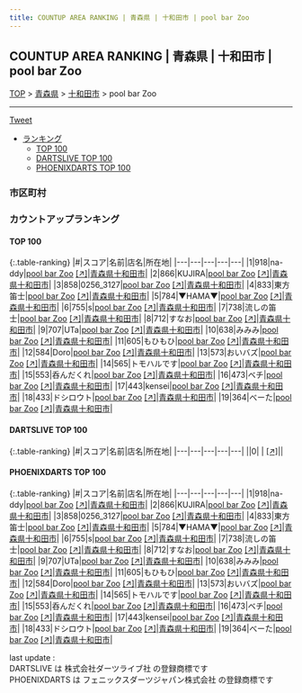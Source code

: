 ```yaml
---
title: COUNTUP AREA RANKING | 青森県 | 十和田市 | pool bar Zoo
---
```

## COUNTUP AREA RANKING | 青森県 | 十和田市 | pool bar Zoo

[TOP](/darts/rank/) > [青森県](/darts/rank/青森県/) > [十和田市](/darts/rank/青森県/十和田市/) > pool bar Zoo

___

<a href="https://twitter.com/share?ref_src=twsrc%5Etfw" data-text="COUNTUP AREA RANKING | 青森県十和田市pool bar Zoo" class="twitter-share-button" data-hashtags="DARTSLIVE,PHOENIXDARTS,darts,ダーツ" data-show-count="false">Tweet</a>

* [ランキング](#カウントアップランキング)
    * [TOP 100](#top-100)
    * [DARTSLIVE TOP 100](#dartslive-top-100)
    * [PHOENIXDARTS TOP 100](#phoenixdarts-top-100)

### 市区町村

<ul>

</ul>

### カウントアップランキング

#### TOP 100



{:.table-ranking}
|#|スコア|名前|店名|所在地|
|---|---|---|---|---|
|1|918|<span class="rank-name-pd">na-ddy</span>|<a href="/darts/rank/shops/73946.html">pool bar Zoo</a> <a href="https://vs.phoenixdarts.com/jp/shop/shopDetailInfo/s_73946?s_seq=73946">[↗]</a>|<a href="/darts/rank/青森県/十和田市">青森県十和田市</a>|
|2|866|<span class="rank-name-pd">KUJIRA</span>|<a href="/darts/rank/shops/73946.html">pool bar Zoo</a> <a href="https://vs.phoenixdarts.com/jp/shop/shopDetailInfo/s_73946?s_seq=73946">[↗]</a>|<a href="/darts/rank/青森県/十和田市">青森県十和田市</a>|
|3|858|<span class="rank-name-pd">0256_3127</span>|<a href="/darts/rank/shops/73946.html">pool bar Zoo</a> <a href="https://vs.phoenixdarts.com/jp/shop/shopDetailInfo/s_73946?s_seq=73946">[↗]</a>|<a href="/darts/rank/青森県/十和田市">青森県十和田市</a>|
|4|833|<span class="rank-name-pd">東方笛士</span>|<a href="/darts/rank/shops/73946.html">pool bar Zoo</a> <a href="https://vs.phoenixdarts.com/jp/shop/shopDetailInfo/s_73946?s_seq=73946">[↗]</a>|<a href="/darts/rank/青森県/十和田市">青森県十和田市</a>|
|5|784|<span class="rank-name-pd">▼HAMA▼</span>|<a href="/darts/rank/shops/73946.html">pool bar Zoo</a> <a href="https://vs.phoenixdarts.com/jp/shop/shopDetailInfo/s_73946?s_seq=73946">[↗]</a>|<a href="/darts/rank/青森県/十和田市">青森県十和田市</a>|
|6|755|<span class="rank-name-pd">s</span>|<a href="/darts/rank/shops/73946.html">pool bar Zoo</a> <a href="https://vs.phoenixdarts.com/jp/shop/shopDetailInfo/s_73946?s_seq=73946">[↗]</a>|<a href="/darts/rank/青森県/十和田市">青森県十和田市</a>|
|7|738|<span class="rank-name-pd">流しの笛士</span>|<a href="/darts/rank/shops/73946.html">pool bar Zoo</a> <a href="https://vs.phoenixdarts.com/jp/shop/shopDetailInfo/s_73946?s_seq=73946">[↗]</a>|<a href="/darts/rank/青森県/十和田市">青森県十和田市</a>|
|8|712|<span class="rank-name-pd">すなお</span>|<a href="/darts/rank/shops/73946.html">pool bar Zoo</a> <a href="https://vs.phoenixdarts.com/jp/shop/shopDetailInfo/s_73946?s_seq=73946">[↗]</a>|<a href="/darts/rank/青森県/十和田市">青森県十和田市</a>|
|9|707|<span class="rank-name-pd">UTa</span>|<a href="/darts/rank/shops/73946.html">pool bar Zoo</a> <a href="https://vs.phoenixdarts.com/jp/shop/shopDetailInfo/s_73946?s_seq=73946">[↗]</a>|<a href="/darts/rank/青森県/十和田市">青森県十和田市</a>|
|10|638|<span class="rank-name-pd">みみみ</span>|<a href="/darts/rank/shops/73946.html">pool bar Zoo</a> <a href="https://vs.phoenixdarts.com/jp/shop/shopDetailInfo/s_73946?s_seq=73946">[↗]</a>|<a href="/darts/rank/青森県/十和田市">青森県十和田市</a>|
|11|605|<span class="rank-name-pd">もひもひ</span>|<a href="/darts/rank/shops/73946.html">pool bar Zoo</a> <a href="https://vs.phoenixdarts.com/jp/shop/shopDetailInfo/s_73946?s_seq=73946">[↗]</a>|<a href="/darts/rank/青森県/十和田市">青森県十和田市</a>|
|12|584|<span class="rank-name-pd">Doro</span>|<a href="/darts/rank/shops/73946.html">pool bar Zoo</a> <a href="https://vs.phoenixdarts.com/jp/shop/shopDetailInfo/s_73946?s_seq=73946">[↗]</a>|<a href="/darts/rank/青森県/十和田市">青森県十和田市</a>|
|13|573|<span class="rank-name-pd">おいバズ</span>|<a href="/darts/rank/shops/73946.html">pool bar Zoo</a> <a href="https://vs.phoenixdarts.com/jp/shop/shopDetailInfo/s_73946?s_seq=73946">[↗]</a>|<a href="/darts/rank/青森県/十和田市">青森県十和田市</a>|
|14|565|<span class="rank-name-pd">トモハルです</span>|<a href="/darts/rank/shops/73946.html">pool bar Zoo</a> <a href="https://vs.phoenixdarts.com/jp/shop/shopDetailInfo/s_73946?s_seq=73946">[↗]</a>|<a href="/darts/rank/青森県/十和田市">青森県十和田市</a>|
|15|553|<span class="rank-name-pd">呑んだくれ</span>|<a href="/darts/rank/shops/73946.html">pool bar Zoo</a> <a href="https://vs.phoenixdarts.com/jp/shop/shopDetailInfo/s_73946?s_seq=73946">[↗]</a>|<a href="/darts/rank/青森県/十和田市">青森県十和田市</a>|
|16|473|<span class="rank-name-pd">ベチ</span>|<a href="/darts/rank/shops/73946.html">pool bar Zoo</a> <a href="https://vs.phoenixdarts.com/jp/shop/shopDetailInfo/s_73946?s_seq=73946">[↗]</a>|<a href="/darts/rank/青森県/十和田市">青森県十和田市</a>|
|17|443|<span class="rank-name-pd">kensei</span>|<a href="/darts/rank/shops/73946.html">pool bar Zoo</a> <a href="https://vs.phoenixdarts.com/jp/shop/shopDetailInfo/s_73946?s_seq=73946">[↗]</a>|<a href="/darts/rank/青森県/十和田市">青森県十和田市</a>|
|18|433|<span class="rank-name-pd">ドシロウト</span>|<a href="/darts/rank/shops/73946.html">pool bar Zoo</a> <a href="https://vs.phoenixdarts.com/jp/shop/shopDetailInfo/s_73946?s_seq=73946">[↗]</a>|<a href="/darts/rank/青森県/十和田市">青森県十和田市</a>|
|19|364|<span class="rank-name-pd">べーた</span>|<a href="/darts/rank/shops/73946.html">pool bar Zoo</a> <a href="https://vs.phoenixdarts.com/jp/shop/shopDetailInfo/s_73946?s_seq=73946">[↗]</a>|<a href="/darts/rank/青森県/十和田市">青森県十和田市</a>|


#### DARTSLIVE TOP 100



{:.table-ranking}
|#|スコア|名前|店名|所在地|
|---|---|---|---|---|
||0|<span class="rank-name-dl"> </span>|<a href="/darts/rank/shops/.html"></a> <a href="">[↗]</a>|<a href="/darts/rank//"></a>|


#### PHOENIXDARTS TOP 100



{:.table-ranking}
|#|スコア|名前|店名|所在地|
|---|---|---|---|---|
|1|918|<span class="rank-name-pd">na-ddy</span>|<a href="/darts/rank/shops/73946.html">pool bar Zoo</a> <a href="https://vs.phoenixdarts.com/jp/shop/shopDetailInfo/s_73946?s_seq=73946">[↗]</a>|<a href="/darts/rank/青森県/十和田市">青森県十和田市</a>|
|2|866|<span class="rank-name-pd">KUJIRA</span>|<a href="/darts/rank/shops/73946.html">pool bar Zoo</a> <a href="https://vs.phoenixdarts.com/jp/shop/shopDetailInfo/s_73946?s_seq=73946">[↗]</a>|<a href="/darts/rank/青森県/十和田市">青森県十和田市</a>|
|3|858|<span class="rank-name-pd">0256_3127</span>|<a href="/darts/rank/shops/73946.html">pool bar Zoo</a> <a href="https://vs.phoenixdarts.com/jp/shop/shopDetailInfo/s_73946?s_seq=73946">[↗]</a>|<a href="/darts/rank/青森県/十和田市">青森県十和田市</a>|
|4|833|<span class="rank-name-pd">東方笛士</span>|<a href="/darts/rank/shops/73946.html">pool bar Zoo</a> <a href="https://vs.phoenixdarts.com/jp/shop/shopDetailInfo/s_73946?s_seq=73946">[↗]</a>|<a href="/darts/rank/青森県/十和田市">青森県十和田市</a>|
|5|784|<span class="rank-name-pd">▼HAMA▼</span>|<a href="/darts/rank/shops/73946.html">pool bar Zoo</a> <a href="https://vs.phoenixdarts.com/jp/shop/shopDetailInfo/s_73946?s_seq=73946">[↗]</a>|<a href="/darts/rank/青森県/十和田市">青森県十和田市</a>|
|6|755|<span class="rank-name-pd">s</span>|<a href="/darts/rank/shops/73946.html">pool bar Zoo</a> <a href="https://vs.phoenixdarts.com/jp/shop/shopDetailInfo/s_73946?s_seq=73946">[↗]</a>|<a href="/darts/rank/青森県/十和田市">青森県十和田市</a>|
|7|738|<span class="rank-name-pd">流しの笛士</span>|<a href="/darts/rank/shops/73946.html">pool bar Zoo</a> <a href="https://vs.phoenixdarts.com/jp/shop/shopDetailInfo/s_73946?s_seq=73946">[↗]</a>|<a href="/darts/rank/青森県/十和田市">青森県十和田市</a>|
|8|712|<span class="rank-name-pd">すなお</span>|<a href="/darts/rank/shops/73946.html">pool bar Zoo</a> <a href="https://vs.phoenixdarts.com/jp/shop/shopDetailInfo/s_73946?s_seq=73946">[↗]</a>|<a href="/darts/rank/青森県/十和田市">青森県十和田市</a>|
|9|707|<span class="rank-name-pd">UTa</span>|<a href="/darts/rank/shops/73946.html">pool bar Zoo</a> <a href="https://vs.phoenixdarts.com/jp/shop/shopDetailInfo/s_73946?s_seq=73946">[↗]</a>|<a href="/darts/rank/青森県/十和田市">青森県十和田市</a>|
|10|638|<span class="rank-name-pd">みみみ</span>|<a href="/darts/rank/shops/73946.html">pool bar Zoo</a> <a href="https://vs.phoenixdarts.com/jp/shop/shopDetailInfo/s_73946?s_seq=73946">[↗]</a>|<a href="/darts/rank/青森県/十和田市">青森県十和田市</a>|
|11|605|<span class="rank-name-pd">もひもひ</span>|<a href="/darts/rank/shops/73946.html">pool bar Zoo</a> <a href="https://vs.phoenixdarts.com/jp/shop/shopDetailInfo/s_73946?s_seq=73946">[↗]</a>|<a href="/darts/rank/青森県/十和田市">青森県十和田市</a>|
|12|584|<span class="rank-name-pd">Doro</span>|<a href="/darts/rank/shops/73946.html">pool bar Zoo</a> <a href="https://vs.phoenixdarts.com/jp/shop/shopDetailInfo/s_73946?s_seq=73946">[↗]</a>|<a href="/darts/rank/青森県/十和田市">青森県十和田市</a>|
|13|573|<span class="rank-name-pd">おいバズ</span>|<a href="/darts/rank/shops/73946.html">pool bar Zoo</a> <a href="https://vs.phoenixdarts.com/jp/shop/shopDetailInfo/s_73946?s_seq=73946">[↗]</a>|<a href="/darts/rank/青森県/十和田市">青森県十和田市</a>|
|14|565|<span class="rank-name-pd">トモハルです</span>|<a href="/darts/rank/shops/73946.html">pool bar Zoo</a> <a href="https://vs.phoenixdarts.com/jp/shop/shopDetailInfo/s_73946?s_seq=73946">[↗]</a>|<a href="/darts/rank/青森県/十和田市">青森県十和田市</a>|
|15|553|<span class="rank-name-pd">呑んだくれ</span>|<a href="/darts/rank/shops/73946.html">pool bar Zoo</a> <a href="https://vs.phoenixdarts.com/jp/shop/shopDetailInfo/s_73946?s_seq=73946">[↗]</a>|<a href="/darts/rank/青森県/十和田市">青森県十和田市</a>|
|16|473|<span class="rank-name-pd">ベチ</span>|<a href="/darts/rank/shops/73946.html">pool bar Zoo</a> <a href="https://vs.phoenixdarts.com/jp/shop/shopDetailInfo/s_73946?s_seq=73946">[↗]</a>|<a href="/darts/rank/青森県/十和田市">青森県十和田市</a>|
|17|443|<span class="rank-name-pd">kensei</span>|<a href="/darts/rank/shops/73946.html">pool bar Zoo</a> <a href="https://vs.phoenixdarts.com/jp/shop/shopDetailInfo/s_73946?s_seq=73946">[↗]</a>|<a href="/darts/rank/青森県/十和田市">青森県十和田市</a>|
|18|433|<span class="rank-name-pd">ドシロウト</span>|<a href="/darts/rank/shops/73946.html">pool bar Zoo</a> <a href="https://vs.phoenixdarts.com/jp/shop/shopDetailInfo/s_73946?s_seq=73946">[↗]</a>|<a href="/darts/rank/青森県/十和田市">青森県十和田市</a>|
|19|364|<span class="rank-name-pd">べーた</span>|<a href="/darts/rank/shops/73946.html">pool bar Zoo</a> <a href="https://vs.phoenixdarts.com/jp/shop/shopDetailInfo/s_73946?s_seq=73946">[↗]</a>|<a href="/darts/rank/青森県/十和田市">青森県十和田市</a>|


<div class="footer border-top border-gray-light mt-5 pt-3 text-right text-gray">
    last update : <span style="font-weight: italic" id="foot_last_modified"></span><br />
    DARTSLIVE は 株式会社ダーツライブ社 の登録商標です<br />
    PHOENIXDARTS は フェニックスダーツジャパン株式会社 の登録商標です<br />
</div>

<script src="https://cdnjs.cloudflare.com/ajax/libs/jquery.tablesorter/2.31.3/js/jquery.tablesorter.min.js" integrity="sha512-qzgd5cYSZcosqpzpn7zF2ZId8f/8CHmFKZ8j7mU4OUXTNRd5g+ZHBPsgKEwoqxCtdQvExE5LprwwPAgoicguNg==" crossorigin="anonymous" referrerpolicy="no-referrer"></script>
<link rel="stylesheet" href="https://cdnjs.cloudflare.com/ajax/libs/jquery.tablesorter/2.31.3/css/theme.default.min.css" integrity="sha512-wghhOJkjQX0Lh3NSWvNKeZ0ZpNn+SPVXX1Qyc9OCaogADktxrBiBdKGDoqVUOyhStvMBmJQ8ZdMHiR3wuEq8+w==" crossorigin="anonymous" referrerpolicy="no-referrer" />
<script>
$(function() {
    $(".table-ranking").tablesorter({sortList:[[0, 0]]});
    $("#foot_last_modified").text(formatDate(new Date(document.lastModified), 'yyyy-MM-dd HH:mm:ss'));
});
</script>

<script async src="https://platform.twitter.com/widgets.js" charset="utf-8"></script>